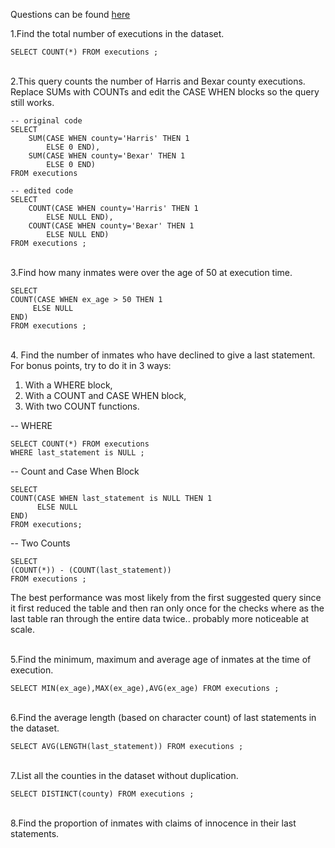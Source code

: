 Questions can be found [here](https://selectstarsql.com/innocence.html)

1.Find the total number of executions in the dataset.
```
SELECT COUNT(*) FROM executions ;
```
\
2.This query counts the number of Harris and Bexar county executions. Replace SUMs with COUNTs and edit the CASE WHEN blocks so the query still works.
```
-- original code
SELECT
    SUM(CASE WHEN county='Harris' THEN 1
        ELSE 0 END),
    SUM(CASE WHEN county='Bexar' THEN 1
        ELSE 0 END)
FROM executions

-- edited code
SELECT
    COUNT(CASE WHEN county='Harris' THEN 1
        ELSE NULL END),
    COUNT(CASE WHEN county='Bexar' THEN 1
        ELSE NULL END)
FROM executions ;
```

\
3.Find how many inmates were over the age of 50 at execution time.

```
SELECT
COUNT(CASE WHEN ex_age > 50 THEN 1
	 ELSE NULL
END)
FROM executions ;
```

\
4. Find the number of inmates who have declined to give a last statement.
For bonus points, try to do it in 3 ways:
1) With a WHERE block,
2) With a COUNT and CASE WHEN block,
3) With two COUNT functions.

-- WHERE
```
SELECT COUNT(*) FROM executions
WHERE last_statement is NULL ;
```
-- Count and Case When Block

```
SELECT
COUNT(CASE WHEN last_statement is NULL THEN 1
	  ELSE NULL
END)
FROM executions;
```
-- Two Counts

```
SELECT
(COUNT(*)) - (COUNT(last_statement))
FROM executions ;
```

The best performance was most likely from the first suggested query since it first reduced the table and then ran only once for the checks where as the last table ran through the entire data twice.. probably more noticeable at scale.

\
5.Find the minimum, maximum and average age of inmates at the time of execution.
```
SELECT MIN(ex_age),MAX(ex_age),AVG(ex_age) FROM executions ;
```

\
6.Find the average length (based on character count) of last statements in the dataset.
```
SELECT AVG(LENGTH(last_statement)) FROM executions ;
```

\
7.List all the counties in the dataset without duplication.
```
SELECT DISTINCT(county) FROM executions ;
```

\
8.Find the proportion of inmates with claims of innocence in their last statements.
```

```
